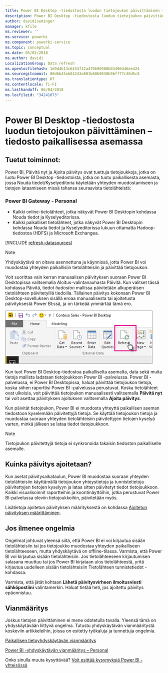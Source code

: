 ```yaml
---
title: Power BI Desktop -tiedostosta luodun tietojoukon päivittäminen – paikallinen
description: Power BI Desktop -tiedostosta luodun tietojoukon päivittäminen – tiedosto paikallisessa asemassa
author: davidiseminger
manager: kfile
ms.reviewer: ''
ms.service: powerbi
ms.component: powerbi-service
ms.topic: conceptual
ms.date: 05/02/2018
ms.author: davidi
LocalizationGroup: Data refresh
ms.openlocfilehash: 1d9d4b13c6453f32a470b90980b03490d46ee424
ms.sourcegitcommit: 80d6b45eb84243e801b60b9038b9bff77c30d5c8
ms.translationtype: HT
ms.contentlocale: fi-FI
ms.lasthandoff: 06/04/2018
ms.locfileid: "34241073"
---
```

# <a name="refresh-a-dataset-created-from-a-power-bi-desktop-file-on-a-local-drive"></a>Power BI Desktop -tiedostosta luodun tietojoukon päivittäminen – tiedosto paikallisessa asemassa
## <a name="whats-supported"></a>Tuetut toiminnot:
Power BI, Päivitä nyt ja Ajoita päivitys ovat tuettuja tietojoukkoja, jotka on luotu Power BI Desktop -tiedostoista, jotka on tuotu paikallisesta asemasta, jossa Nouda tiedot/Kyselyeditoria käytetään yhteyden muodostamiseen ja tietojen lataamiseen missä tahansa seuraavista tietolähteistä:

### <a name="power-bi-gateway---personal"></a>Power BI Gateway - Personal
* Kaikki online-tietolähteet, jotka näkyvät Power BI Desktopin kohdassa Nouda tiedot ja Kyselyeditorissa.
* Kaikki paikalliset tietolähteet, jotka näkyvät Power BI Desktopin kohdassa Nouda tiedot ja Kyselyeditorissa lukuun ottamatta Hadoop-tiedostoa (HDFS) ja Microsoft Exchangea.

<!-- Refresh Data sources-->
[!INCLUDE [refresh-datasources](./includes/refresh-datasources.md)]

> [!NOTE]
> Yhdyskäytävä on oltava asennettuna ja käynnissä, jotta Power BI voi muodostaa yhteyden paikallisiin tietolähteisiin ja päivittää tietojoukon.
> 
> 

Voit suorittaa vain kerran manuaalisen päivityksen suoraan Power BI Desktopissa valitsemalla Aloitus-valintanauhasta Päivitä. Kun valitset tässä kohdassa Päivitä, tiedot *tiedoston* mallissa päivitetään alkuperäisen tietolähteen päivitetyillä tiedoilla. Tällainen päivitys kokonaan Power BI Desktop-sovelluksen sisällä eroaa manuaalisesta tai ajoitetusta päivityksestä Power BI:ssä, ja on tärkeää ymmärtää tämä ero.

![](media/refresh-desktop-file-local-drive/pbix-refresh.png)

Kun tuot Power BI Desktop-tiedostoa paikalliselta asemalta, data sekä muita tietoja mallista ladataan tietojoukkoon Power BI -palvelussa. Power BI -palvelussa, ei Power BI Desktopissa, haluat päivittää tietojoukon tietoja, koska siihen raporttisi Power BI -palvelussa perustuvat. Koska tietolähteet ovat ulkoisia, voit päivittää tietojoukon manuaalisesti valitsemalla **Päivitä nyt** tai voit asettaa päivityksen ajoituksen valitsemalla **Ajoita päivitys**.

Kun päivität tietojoukon, Power BI ei muodosta yhteyttä paikallisen aseman tiedostoon kyselemään päivitettyjä tietoja. Se käyttää tietojoukon tietoja ja muodostaa suoraan yhteyden tietolähteisiin päivitettyjen tietojen kyselyä varten, minkä jälkeen se lataa tiedot tietojoukkoon.

> [!NOTE]
> Tietojoukon päivitettyjä tietoja ei synkronoida takaisin tiedoston paikalliselle asemalle.
> 
> 

## <a name="how-do-i-schedule-refresh"></a>Kuinka päivitys ajoitetaan?
Kun asetat päivitysaikataulun, Power BI muodostaa suoraan yhteyden tietolähteisiin käyttämällä tietojoukon yhteystietoja ja tunnistetietoja päivitettyjen tietojen kyselyyn ja lataa sitten päivitetyt tiedot tietojoukkoon. Kaikki visualisoinnit raportteihin ja koontinäyttöihin, jotka perustuvat Power BI-palvelussa oleviin tietojoukkoihin, päivitetään myös.

Lisätietoja ajoitetun päivityksen määrityksestä on kohdassa [Ajoitetun päivityksen määrittäminen](refresh-scheduled-refresh.md).

## <a name="when-things-go-wrong"></a>Jos ilmenee ongelmia
Ongelmat johtuvat yleensä siitä, että Power BI ei voi kirjautua sisään tietolähteisiin tai jos tietojoukko muodostaa yhteyden paikalliseen tietolähteeseen, mutta yhdyskäytävä on offline-tilassa. Varmista, että Power BI voi kirjautua sisään tietolähteisiin. Jos tietolähteeseen kirjautumisen salasana muuttuu tai jos Power BI kirjataan ulos tietolähteestä, yritä kirjautua uudelleen sisään tietolähteisiin Tietolähteen tunnistetiedot -kohdassa.

Varmista, että jätät kohtaan **Lähetä päivitysvirheen ilmoitusviesti sähköpostiini** valintamerkin. Haluat tietää heti, jos ajoitettu päivitys epäonnistuu.

## <a name="troubleshooting"></a>Vianmääritys
Joskus tietojen päivittäminen ei mene odotetulla tavalla. Yleensä tämä on yhdyskäytävään liittyvä ongelma. Tutustu yhdyskäytävän vianmääritystä koskeviin artikkeleihin, joissa on esitetty työkaluja ja tunnettuja ongelmia.

[Paikallisen tietoyhdyskäytävän vianmääritys](service-gateway-onprem-tshoot.md)

[Power BI -yhdyskäytävän vianmääritys – Personal](service-admin-troubleshooting-power-bi-personal-gateway.md)

Onko sinulla muuta kysyttävää? [Voit esittää kysymyksiä Power BI -yhteisössä](http://community.powerbi.com/)

